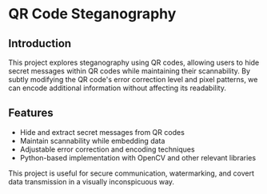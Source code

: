 # QR Code Steganography


## Introduction

This project explores steganography using QR codes, allowing users to hide secret messages within QR codes while maintaining their scannability. By subtly modifying the QR code's error correction level and pixel patterns, we can encode additional information without affecting its readability.


## Features

- Hide and extract secret messages from QR codes
- Maintain scannability while embedding data
- Adjustable error correction and encoding techniques
- Python-based implementation with OpenCV and other relevant libraries

This project is useful for secure communication, watermarking, and covert data transmission in a visually inconspicuous way.
